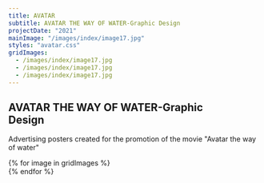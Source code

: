 ```yaml
---
title: AVATAR
subtitle: AVATAR THE WAY OF WATER-Graphic Design
projectDate: "2021"
mainImage: "/images/index/image17.jpg"
styles: "avatar.css"
gridImages:
  - /images/index/image17.jpg
  - /images/index/image17.jpg
  - /images/index/image17.jpg
---
```

<section class="section">
    <div class="details-container">
        <h1 class="title">AVATAR THE WAY OF WATER-Graphic<br>Design</h1>
        <p class="description">Advertising posters created for the promotion of the movie "Avatar the way of water"</p>
    </div>
    <div class="grid container">
        {% for image in gridImages %}
            <div class="image-container">
                <img class="img" src="{{ image }}" alt="">
            </div>
        {% endfor %}
    </div>
</section>